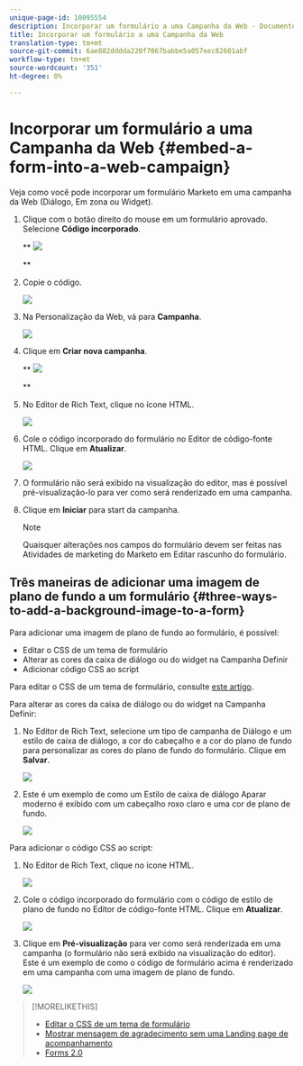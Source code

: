 ```yaml
---
unique-page-id: 10095554
description: Incorporar um formulário a uma Campanha da Web - Documentos do Marketing - Documentação do produto
title: Incorporar um formulário a uma Campanha da Web
translation-type: tm+mt
source-git-commit: 6ae882dddda220f7067babbe5a057eec82601abf
workflow-type: tm+mt
source-wordcount: '351'
ht-degree: 0%

---
```



# Incorporar um formulário a uma Campanha da Web {#embed-a-form-into-a-web-campaign}

Veja como você pode incorporar um formulário Marketo em uma campanha da Web (Diálogo, Em zona ou Widget).

1. Clique com o botão direito do mouse em um formulário aprovado. Selecione **Código incorporado**.

   ** ![](assets/image2015-12-16-10-3a58-3a39.png)

   **

1. Copie o código.

   ![](assets/image2015-12-16-11-3a16-3a24.png)

1. Na Personalização da Web, vá para **Campanha**.

   ![](assets/web-campaigns-hand-7.jpg)

1. Clique em **Criar nova campanha**.

   ** ![](assets/create-new-web-campaign-hand-1.jpg)

   **

1. No Editor de Rich Text, clique no ícone HTML.

   ![](assets/five-1.png)

1. Cole o código incorporado do formulário no Editor de código-fonte HTML. Clique em **Atualizar**.

   ![](assets/six-1.png)

1. O formulário não será exibido na visualização do editor, mas é possível pré-visualização-lo para ver como será renderizado em uma campanha.
1. Clique em **Iniciar** para start da campanha.

   >[!NOTE]
   >
   >Quaisquer alterações nos campos do formulário devem ser feitas nas Atividades de marketing do Marketo em Editar rascunho do formulário.

## Três maneiras de adicionar uma imagem de plano de fundo a um formulário {#three-ways-to-add-a-background-image-to-a-form}

Para adicionar uma imagem de plano de fundo ao formulário, é possível:

* Editar o CSS de um tema de formulário
* Alterar as cores da caixa de diálogo ou do widget na Campanha Definir
* Adicionar código CSS ao script

Para editar o CSS de um tema de formulário, consulte [este artigo](../../../product-docs/demand-generation/forms/form-design/edit-the-css-of-a-form-theme.md).

Para alterar as cores da caixa de diálogo ou do widget na Campanha Definir:

1. No Editor de Rich Text, selecione um tipo de campanha de Diálogo e um estilo de caixa de diálogo, a cor do cabeçalho e a cor do plano de fundo para personalizar as cores do plano de fundo do formulário. Clique em **Salvar**.

   ![](assets/image2015-12-29-18-3a28-3a31.png)

1. Este é um exemplo de como um Estilo de caixa de diálogo Aparar moderno é exibido com um cabeçalho roxo claro e uma cor de plano de fundo.

   ![](assets/image2015-12-29-18-3a27-3a31.png)

Para adicionar o código CSS ao script:

1. No Editor de Rich Text, clique no ícone HTML.

   ![](assets/image2015-12-29-17-3a56-3a13.png)

1. Cole o código incorporado do formulário com o código de estilo de plano de fundo no Editor de código-fonte HTML. Clique em **Atualizar**.

   ![](assets/image2015-12-29-18-3a1-3a15.png)

1. Clique em **Pré-visualização** para ver como será renderizada em uma campanha (o formulário não será exibido na visualização do editor). Este é um exemplo de como o código de formulário acima é renderizado em uma campanha com uma imagem de plano de fundo.

   ![](assets/image2015-12-29-18-3a20-3a35.png)

>[!MORELIKETHIS]
>
>* [Editar o CSS de um tema de formulário](https://docs.marketo.com/display/public/DOCS/Edit+the+CSS+of+a+Form+Theme)
>* [Mostrar mensagem de agradecimento sem uma Landing page de acompanhamento](https://developers.marketo.com/blog/show-thank-you-message-without-a-follow-up-landing-page/)
>* [Forms 2.0](https://developers.marketo.com/documentation/websites/forms-2-0/)

>



